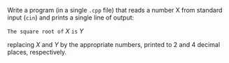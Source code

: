 Write a program (in a single `.cpp` file) that reads a number X from standard input (`cin`) and prints a single line of output: 

`The square root of` _X_ `is` _Y_ 

replacing _X_ and _Y_ by the appropriate numbers, printed to 2 and 4 decimal places, respectively.